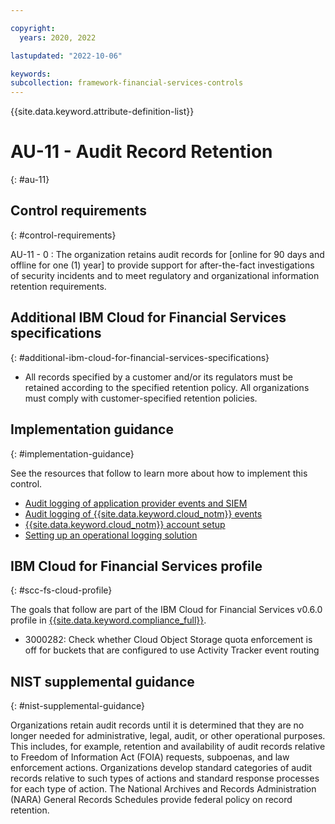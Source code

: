 ```yaml
---

copyright:
  years: 2020, 2022

lastupdated: "2022-10-06"

keywords: 
subcollection: framework-financial-services-controls
---
```


{{site.data.keyword.attribute-definition-list}}

               
# AU-11 - Audit Record Retention
{: #au-11}

## Control requirements
{: #control-requirements}

AU-11 - 0
    : The organization retains audit records for [online for 90 days and offline for one (1) year] to provide support for after-the-fact investigations of security incidents and to meet regulatory and organizational information retention requirements.

## Additional IBM Cloud for Financial Services specifications
{: #additional-ibm-cloud-for-financial-services-specifications}

- All records specified by a customer and/or its regulators must be retained according to the specified retention policy.  All organizations must comply with customer-specified retention policies.

## Implementation guidance
{: #implementation-guidance}

See the resources that follow to learn more about how to implement this control.

- [Audit logging of application provider events and SIEM](/docs/framework-financial-services?topic=framework-financial-services-shared-logging-audit-provider)
- [Audit logging of {{site.data.keyword.cloud_notm}} events](/docs/framework-financial-services?topic=framework-financial-services-shared-logging-audit)
- [{{site.data.keyword.cloud_notm}} account setup](/docs/framework-financial-services?topic=framework-financial-services-shared-account-setup)
- [Setting up an operational logging solution](/docs/framework-financial-services?topic=framework-financial-services-vpc-architecture-logging-operational-tutorial)

## IBM Cloud for Financial Services profile
{: #scc-fs-cloud-profile}

The goals that follow are part of the IBM Cloud for Financial Services v0.6.0 profile in [{{site.data.keyword.compliance_full}}](/docs/security-compliance?topic=security-compliance-getting-started).

- 3000282: Check whether Cloud Object Storage quota enforcement is off for buckets that are configured to use Activity Tracker event routing

## NIST supplemental guidance
{: #nist-supplemental-guidance}

Organizations retain audit records until it is determined that they are no longer needed for administrative, legal, audit, or other operational purposes. This includes, for example, retention and availability of audit records relative to Freedom of Information Act (FOIA) requests, subpoenas, and law enforcement actions. Organizations develop standard categories of audit records relative to such types of actions and standard response processes for each type of action. The National Archives and Records Administration (NARA) General Records Schedules provide federal policy on record retention.



